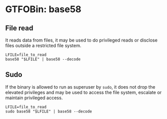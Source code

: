 # GTFOBin: base58

## File read

It reads data from files, it may be used to do privileged reads or disclose files outside a restricted file system.

```
LFILE=file_to_read
base58 "$LFILE" | base58 --decode
```

## Sudo

If the binary is allowed to run as superuser by `sudo`, it does not drop the elevated privileges and may be used to access the file system, escalate or maintain privileged access.

```
LFILE=file_to_read
sudo base58 "$LFILE" | base58 --decode
```